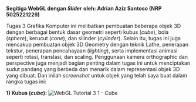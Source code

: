 **Segitiga WebGL dengan _Slider_**
**oleh: Adrian Aziz Santoso (NRP 5025221229)**

Tugas 3 Grafika Komputer ini melibatkan pembuatan beberapa objek 3D dengan berbagai bentuk dasar geometri seperti kubus (_cube_), bola (_sphere_), kerucut (_cone_), dan silinder (_cylinder_). Selain itu, tugas ini juga mencakup pembuatan objek 3D Geometry dengan teknik Lathe, penerapan tekstur, penerapan pencahayaan (_lighting_), serta implementasi animasi seperti rotasi, translasi, dan scaling. Penggunaan kamera orthographic dan perspective juga menjadi bagian penting dalam tugas ini untuk menciptakan sudut pandang yang berbeda dan menarik dalam representasi objek 3D yang dibuat. Dan inilah _screenshot_ untuk objek yang telah saya buat dalam rangka tugas ini:

**1) Kubus (_cube_):**
![WebGL Tutorial 3 1 -  Cube](https://github.com/user-attachments/assets/89ca6776-4f28-41d8-9d1b-62a4c2278f90)

